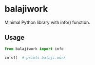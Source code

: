 # balajiwork

Minimal Python library with info() function.

## Usage

```python
from balajiwork import info

info()  # prints balaji.work
```

